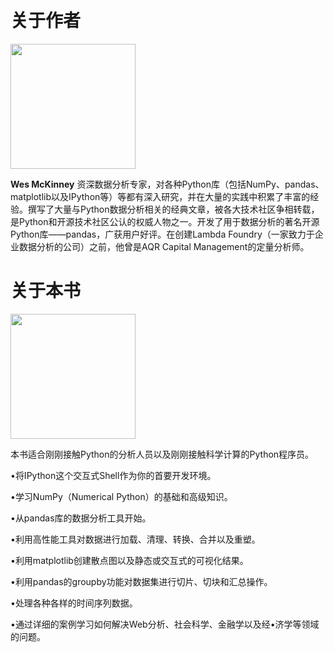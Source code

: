 ​    

# 关于作者

  <img src = 'http://111.229.17.211:3389/imgs/2020/02/79815fb8f310e7b7.png' width="200">  

**Wes McKinney**  资深数据分析专家，对各种Python库（包括NumPy、pandas、matplotlib以及IPython等）等都有深入研究，并在大量的实践中积累了丰富的经验。撰写了大量与Python数据分析相关的经典文章，被各大技术社区争相转载，是Python和开源技术社区公认的权威人物之一。开发了用于数据分析的著名开源Python库——pandas，广获用户好评。在创建Lambda Foundry（一家致力于企业数据分析的公司）之前，他曾是AQR Capital Management的定量分析师。 

  

# 关于本书

  <img src = 'http://111.229.17.211:3389/imgs/2020/02/0bcfee079e86536b.png' width="200">  

本书适合刚刚接触Python的分析人员以及刚刚接触科学计算的Python程序员。  

•将IPython这个交互式Shell作为你的首要开发环境。    

•学习NumPy（Numerical Python）的基础和高级知识。    

•从pandas库的数据分析工具开始。    

•利用高性能工具对数据进行加载、清理、转换、合并以及重塑。    

•利用matplotlib创建散点图以及静态或交互式的可视化结果。    

•利用pandas的groupby功能对数据集进行切片、切块和汇总操作。    

•处理各种各样的时间序列数据。    

•通过详细的案例学习如何解决Web分析、社会科学、金融学以及经•济学等领域的问题。